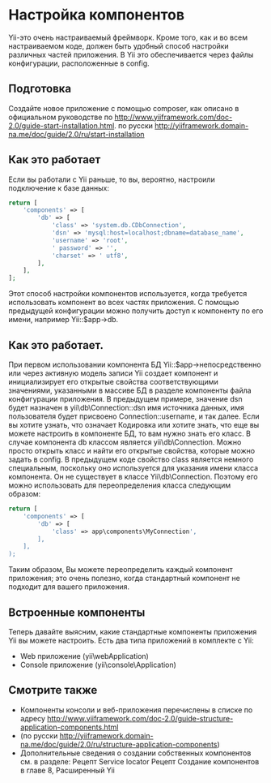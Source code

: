 Настройка компонентов
===
Yii-это очень настраиваемый фреймворк. Кроме того, как и во всем настраиваемом коде, должен быть удобный способ настройки различных частей приложения. В Yii это обеспечивается через файлы конфигурации, расположенные в config.

Подготовка
---
Создайте новое приложение с помощью composer, как описано в официальном руководстве по <http://www.yiiframework.com/doc-2.0/guide-start-installation.html>. по русски <http://yiiframework.domain-na.me/doc/guide/2.0/ru/start-installation> 

Как это работает
---
Если вы работали с Yii раньше, то вы, вероятно, настроили подключение к базе данных: 
```php
return [
    'components' => [
        'db' => [
            'class' => 'system.db.CDbConnection',
            'dsn' => 'mysql:host=localhost;dbname=database_name',
            'username' => 'root',
            ' password' => '',
            'charset' => ' utf8',
        ],
    ],
];
```
Этот способ настройки компонентов используется, когда требуется использовать компонент во всех частях приложения. С помощью предыдущей конфигурации можно получить доступ к компоненту по его имени, например Yii::$app->db.

Как это работает.
---
При первом использовании компонента БД Yii::$app->непосредственно или через активную модель записи Yii создает компонент и инициализирует его открытые свойства соответствующими значениями, указанными в массиве БД в разделе компоненты файла конфигурации приложения. В предыдущем примере, значение dsn будет назначен в yii\db\Connection::dsn имя источника данных, имя пользователя будет присвоено Connection::username, и так далее.
Если вы хотите узнать, что означает Кодировка или хотите знать, что еще вы можете настроить в компоненте БД, то вам нужно знать его класс. В случае компонента db классом является yii\db\Connection. Можно просто открыть класс и найти его открытые свойства, которые можно задать в config.
В предыдущем коде свойство class является немного специальным, поскольку оно используется для указания имени класса компонента. Он не существует в классе Yii\db\Connection. Поэтому его можно использовать для переопределения класса следующим образом:
```php
return [
    'components' => [
        'db' => [
            'class' => app\components\MyConnection',
        ],
    ],
);
```
Таким образом, Вы можете переопределить каждый компонент приложения; это очень полезно, когда стандартный компонент не подходит для вашего приложения.

Встроенные компоненты
---
Теперь давайте выясним, какие стандартные компоненты приложения Yii вы можете настроить. Есть два типа приложений в комплекте с Yii:
* Web приложение (yii\webApplication)
* Console приложение (yii\console\Application)

Смотрите также
---
* Компоненты консоли и веб-приложения перечислены в списке по адресу http://www.viiframework.com/doc-2.0/guide-structure-application-components.html
* (по русски http://yiiframework.domain-na.me/doc/guide/2.0/ru/structure-application-components)
* Дополнительные сведения о создании собственных компонентов см. в разделе:
Рецепт Service locator 
Рецепт Создание компонентов в главе 8, Расширенный Yii

